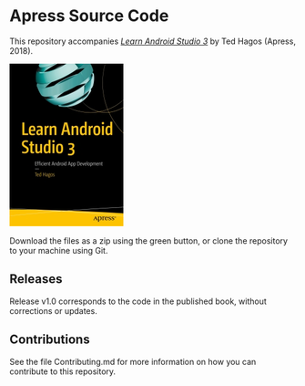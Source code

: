 # Apress Source Code

This repository accompanies [*Learn Android Studio 3*](http://www.apress.com/9781484231555) by Ted Hagos (Apress, 2018).

[comment]: #cover
![Cover image](9781484231555.jpg)

Download the files as a zip using the green button, or clone the repository to your machine using Git.

## Releases

Release v1.0 corresponds to the code in the published book, without corrections or updates.

## Contributions

See the file Contributing.md for more information on how you can contribute to this repository.
